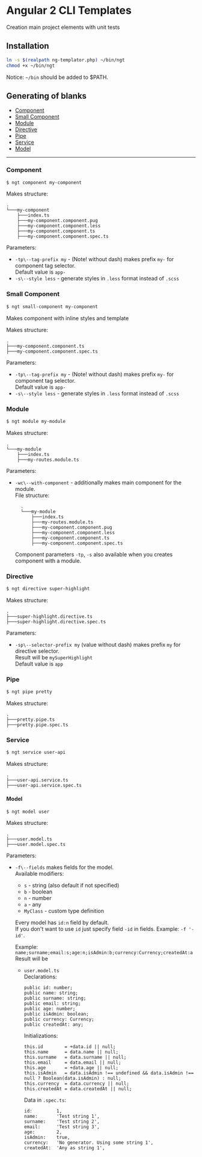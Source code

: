 # Angular 2 CLI Templates

Creation main project elements with unit tests

## Installation
```bash
ln -s $(realpath ng-templator.php) ~/bin/ngt
chmod +x ~/bin/ngt
```

Notice: `~/bin` should be added to $PATH.

## Generating of blanks

- [Component](#component)
- [Small Component](#small-component)
- [Module](#module)
- [Directive](#directive)
- [Pipe](#pipe)
- [Service](#service)
- [Model](#model)

---

### Component
```bash
$ ngt component my-component
```

Makes structure:

    .
    └───my-component
        ├───index.ts
        ├───my-component.component.pug
        ├───my-component.component.less
        ├───my-component.component.ts
        ├───my-component.component.spec.ts
        
Parameters:
- `-tp\--tag-prefix my` - (Note! without dash) makes prefix `my-` for component tag selector.  
  Default value is `app-`
- `-s\--style less` - generate styles in `.less` format instead of `.scss`


### Small Component
```bash
$ ngt small-component my-component
```

Makes component with inline styles and template

Makes structure:

    .
    ├───my-component.component.ts
    ├───my-component.component.spec.ts

Parameters:
- `-tp\--tag-prefix my` - (Note! without dash) makes prefix `my-` for component tag selector.  
  Default value is `app-`
- `-s\--style less` - generate styles in `.less` format instead of `.scss`


### Module
```bash
$ ngt module my-module
```

Makes structure:

    .
    └───my-module
        ├───index.ts
        ├───my-routes.module.ts

Parameters:
- `-wc\--with-component` - additionally makes main component for the module.  
    File structure:

        .
        └───my-module
            ├───index.ts
            ├───my-routes.module.ts
            ├───my-component.component.pug
            ├───my-component.component.less
            ├───my-component.component.ts
            ├───my-component.component.spec.ts

    Component parameters `-tp`, `-s` also available when you creates component with a module.  


### Directive
```bash
$ ngt directive super-highlight
```

Makes structure:

    .
    ├───super-highlight.directive.ts
    ├───super-highlight.directive.spec.ts

Parameters:
- `-sp\--selector-prefix my` (value without dash) makes prefix `my` for directive selector.  
  Result will be `mySuperHighlight`  
  Default value is `app`
  

### Pipe
```bash
$ ngt pipe pretty
```

Makes structure:

    .
    ├───pretty.pipe.ts
    ├───pretty.pipe.spec.ts


### Service
```bash
$ ngt service user-api
```

Makes structure:

    .
    ├───user-api.service.ts
    ├───user-api.service.spec.ts


#### Model
```bash
$ ngt model user
```

Makes structure:

    .
    ├───user.model.ts
    ├───user.model.spec.ts
    
Parameters:
- `-f\--fields` makes fields for the model.  
  Available modifiers:
  - `s` - string (also default if not specified)
  - `b` - boolean
  - `n` - number
  - `a` - any
  - `MyClass` - custom type definition
  
  Every model has `id:n` field by default.  
  If you don't want to use `id` just specify field `-id` in fields. Example: `-f '-id'`.

  Example: `name;surname;email:s;age:n;isAdmin:b;currency:Currency;createdAt:a`
  Result will be
  - `user.model.ts`  
    Declarations:  
    ```
    public id: number;
    public name: string;
    public surname: string;
    public email: string;
    public age: number;
    public isAdmin: boolean;
    public currency: Currency;
    public createdAt: any;
    ```
    Initializations:
    ```
    this.id        = +data.id || null;
    this.name      = data.name || null;
    this.surname   = data.surname || null;
    this.email     = data.email || null;
    this.age       = +data.age || null;
    this.isAdmin   = data.isAdmin !== undefined && data.isAdmin !== null ? Boolean(data.isAdmin) : null;
    this.currency  = data.currency || null;
    this.createdAt = data.createdAt || null;
    ```
    Data in `.spec.ts`:
    ```
    id:         1,
    name:       'Test string 1',
    surname:    'Test string 2',
    email:      'Test string 3',
    age:        2,
    isAdmin:    true,
    currency:   'No generator. Using some string 1',
    createdAt:  'Any as string 1',
    ```
